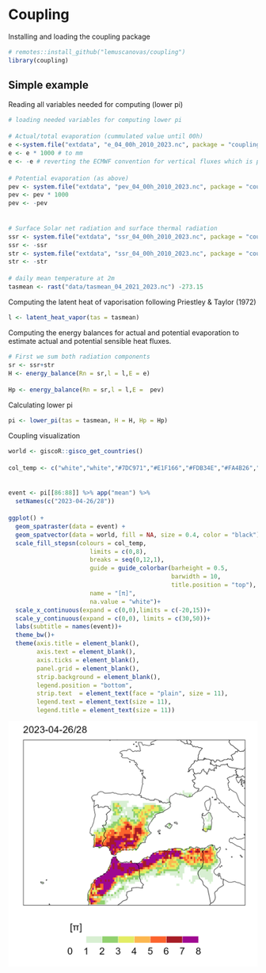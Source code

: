 # Coupling

Installing and loading the coupling package
```r
# remotes::install_github("lemuscanovas/coupling")
library(coupling)
```

## Simple example

Reading all variables needed for computing (lower pi)
```r
# loading needed variables for computing lower pi

# Actual/total evaporation (cummulated value until 00h)
e <-system.file("extdata", "e_04_00h_2010_2023.nc", package = "coupling") %>% rast
e <- e * 1000 # to mm
e <- -e # reverting the ECMWF convention for vertical fluxes which is positive downwards 

# Potential evaporation (as above)
pev <- system.file("extdata", "pev_04_00h_2010_2023.nc", package = "coupling") %>% rast()
pev <- pev * 1000
pev <- -pev


# Surface Solar net radiation and surface thermal radiation
ssr <- system.file("extdata", "ssr_04_00h_2010_2023.nc", package = "coupling") %>% rast()
ssr <- -ssr
str <- system.file("extdata", "ssr_04_00h_2010_2023.nc", package = "coupling") %>% rast()
str <- -str

# daily mean temperature at 2m
tasmean <- rast("data/tasmean_04_2021_2023.nc") -273.15
```

Computing the latent heat of vaporisation following Priestley & Taylor (1972)

```r
l <- latent_heat_vapor(tas = tasmean)
```

Computing the energy balances for actual and potential evaporation to estimate
actual and potential sensible heat fluxes.

```r
# First we sum both radiation components
sr <- ssr+str
H <- energy_balance(Rn = sr,l = l,E = e)

Hp <- energy_balance(Rn = sr,l = l,E =  pev)
```

Calculating lower pi
```r
pi <- lower_pi(tas = tasmean, H = H, Hp = Hp)
```
Coupling visualization

```r
world <- giscoR::gisco_get_countries()

col_temp <- c("white","white","#7DC971","#E1F166","#FDB34E","#FA4B26","#830024","purple")


event <- pi[[86:88]] %>% app("mean") %>%
  setNames(c("2023-04-26/28"))

ggplot() +
  geom_spatraster(data = event) +
  geom_spatvector(data = world, fill = NA, size = 0.4, color = "black")+
  scale_fill_stepsn(colours = col_temp, 
                       limits = c(0,8),
                       breaks = seq(0,12,1),
                       guide = guide_colorbar(barheight = 0.5,
                                              barwidth = 10,
                                              title.position = "top"),
                       name = "[π]",
                       na.value = "white")+
  scale_x_continuous(expand = c(0,0),limits = c(-20,15))+
  scale_y_continuous(expand = c(0,0), limits = c(30,50))+
  labs(subtitle = names(event))+
  theme_bw()+
  theme(axis.title = element_blank(),
        axis.text = element_blank(),
        axis.ticks = element_blank(),
        panel.grid = element_blank(),
        strip.background = element_blank(),
        legend.position = "bottom",
        strip.text  = element_text(face = "plain", size = 11),
        legend.text = element_text(size = 11),
        legend.title = element_text(size = 11))
```
![](img/example_event_coupling_lower_pi.png)

